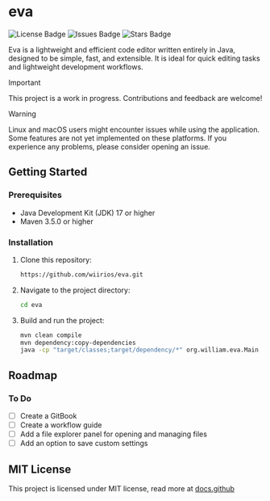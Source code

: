# eva

<p>
  <img src="https://img.shields.io/github/license/wiirios/eva.svg" alt="License Badge">
  <img src="https://img.shields.io/github/issues/wiirios/eva.svg" alt="Issues Badge">
  <img src="https://img.shields.io/github/stars/wiirios/eva.svg" alt="Stars Badge">
</p>

Eva is a lightweight and efficient code editor written entirely in Java, designed to be simple, fast, and extensible. It is ideal for quick editing tasks and lightweight development workflows.

> [!IMPORTANT]
> This project is a work in progress. Contributions and feedback are welcome!

> [!WARNING]
> Linux and macOS users might encounter issues while using the application. Some features are not yet implemented on these platforms. If you experience any problems, please consider opening an issue.

## Getting Started

### Prerequisites
- Java Development Kit (JDK) 17 or higher
- Maven 3.5.0 or higher

### Installation
1. Clone this repository:
   ```bash
   https://github.com/wiirios/eva.git
   ```
2. Navigate to the project directory:
   ```bash
   cd eva
   ```
3. Build and run the project:
	``` bash
	mvn clean compile
	mvn dependency:copy-dependencies
	java -cp "target/classes;target/dependency/*" org.william.eva.Main
	```

## Roadmap

### To Do
- [ ] Create a GitBook  
- [ ] Create a workflow guide
- [ ] Add a file explorer panel for opening and managing files  
- [ ] Add an option to save custom settings  

## MIT License
This project is licensed under MIT license, read more at <span><a href="https://docs.github.com/pt/repositories/managing-your-repositorys-settings-and-features/customizing-your-repository/licensing-a-repository">docs.github</span>
